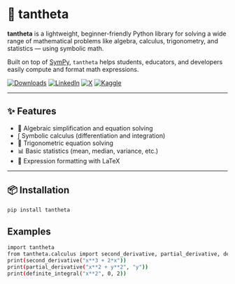# 🧮 tantheta

**tantheta** is a lightweight, beginner-friendly Python library for solving a wide range of mathematical problems like algebra, calculus, trigonometry, and statistics — using symbolic math.

Built on top of [SymPy](https://www.sympy.org/), `tantheta` helps students, educators, and developers easily compute and format math expressions.

[![Downloads](https://static.pepy.tech/badge/tantheta)](https://pepy.tech/project/tantheta)
[![LinkedIn](https://img.shields.io/badge/LinkedIn-%230077B5.svg?style=flat&logo=linkedin&logoColor=white)](https://www.linkedin.com/in/ayush-parwal-797a79255/)
[![X](https://img.shields.io/badge/X-%23000000.svg?style=flat&logo=X&logoColor=white)](https://x.com/ayushparwal2004)
[![Kaggle](https://img.shields.io/badge/Kaggle-%2312100E.svg?style=flat&logo=kaggle&logoColor=white)](https://kaggle.com/ayushparwal)

---

## ✨ Features

- 🔢 Algebraic simplification and equation solving
- ∫ Symbolic calculus (differentiation and integration)
- 📐 Trigonometric equation solving
- 📊 Basic statistics (mean, median, variance, etc.)
- 🧠 Expression formatting with LaTeX

---

## 📦 Installation

```bash
pip install tantheta
```


## Examples 

```bash
import tantheta
from tantheta.calculus import second_derivative, partial_derivative, definite_integral
print(second_derivative("x**3 + 2*x"))
print(partial_derivative("x**2 + y**2", "y"))
print(definite_integral("x**2", 0, 2))
```

